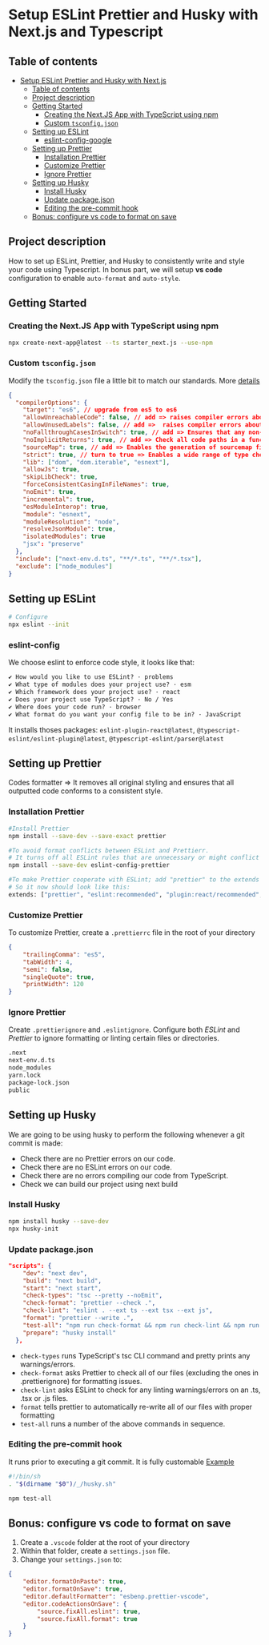 # Setup ESLint Prettier and Husky with Next.js and Typescript

## Table of contents

- [Setup ESLint Prettier and Husky with Next.js](#setup-eslint-prettier-and-husky-with-nextjs)
  - [Table of contents](#table-of-contents)
  - [Project description](#project-description)
  - [Getting Started](#getting-started)
    - [Creating the Next.JS App with TypeScript using npm](#creating-the-nextjs-app-with-typescript-using-npm)
    - [Custom `tsconfig.json`](#custom-tsconfigjson)
  - [Setting up ESLint](#setting-up-eslint)
    - [eslint-config-google](#eslint-config-google)
  - [Setting up Prettier](#setting-up-prettier)
    - [Installation Prettier](#installation-prettier)
    - [Customize Prettier](#customize-prettier)
    - [Ignore Prettier](#ignore-prettier)
  - [Setting up Husky](#setting-up-husky)
    - [Install Husky](#install-husky)
    - [Update package.json](#update-packagejson)
    - [Editing the pre-commit hook](#editing-the-pre-commit-hook)
  - [Bonus: configure vs code to format on save](#bonus-configure-vs-code-to-format-on-save)

## Project description

How to set up ESLint, Prettier, and Husky to consistently write and style your code using Typescript. In bonus part, we will setup **vs code** configuration to enable `auto-format` and `auto-style`.

## Getting Started

### Creating the Next.JS App with TypeScript using npm

```bash
npx create-next-app@latest --ts starter_next.js --use-npm
```

### Custom `tsconfig.json`

Modify the `tsconfig.json` file a little bit to match our standards. More [details](https://www.typescriptlang.org/tsconfig)

```JSON
{
  "compilerOptions": {
    "target": "es6", // upgrade from es5 to es6
    "allowUnreachableCode": false, // add => raises compiler errors about unreachable code
    "allowUnusedLabels": false, // add =>  raises compiler errors about unused labels
    "noFallthroughCasesInSwitch": true, // add => Ensures that any non-empty case inside a switch statement includes either break or return
    "noImplicitReturns": true, // add => Check all code paths in a function to ensure they return a value.
    "sourceMap": true, // add => Enables the generation of sourcemap files. Easier to debug
    "strict": true, // turn to true => Enables a wide range of type checking behavior
    "lib": ["dom", "dom.iterable", "esnext"],
    "allowJs": true,
    "skipLibCheck": true,
    "forceConsistentCasingInFileNames": true,
    "noEmit": true,
    "incremental": true,
    "esModuleInterop": true,
    "module": "esnext",
    "moduleResolution": "node",
    "resolveJsonModule": true,
    "isolatedModules": true
    "jsx": "preserve"
  },
  "include": ["next-env.d.ts", "**/*.ts", "**/*.tsx"],
  "exclude": ["node_modules"]
}
```

## Setting up ESLint

```bash
# Configure
npx eslint --init
```

### eslint-config

We choose eslint to enforce code style, it looks like that:

````md
✔ How would you like to use ESLint? · problems
✔ What type of modules does your project use? · esm
✔ Which framework does your project use? · react
✔ Does your project use TypeScript? · No / Yes
✔ Where does your code run? · browser
✔ What format do you want your config file to be in? · JavaScript
````

It installs thoses packages: `eslint-plugin-react@latest`, `@typescript-eslint/eslint-plugin@latest`, `@typescript-eslint/parser@latest`

## Setting up Prettier

Codes formatter ⇒ It removes all original styling and ensures that all outputted code conforms to a consistent style.

### Installation Prettier

```bash
#Install Prettier
npm install --save-dev --save-exact prettier

#To avoid format conflicts between ESLint and Prettierr.
# It turns off all ESLint rules that are unnecessary or might conflict with Prettier.
npm install --save-dev eslint-config-prettier

#To make Prettier cooperate with ESLint; add "prettier" to the extends array in your eslintrc.js file.
# So it now should look like this:
extends: ["prettier", "eslint:recommended", "plugin:react/recommended", "plugin:@typescript-eslint/recommended"]
```

### Customize Prettier

To customize Prettier, create a `.prettierrc` file in the root of your directory

```JSON
{
    "trailingComma": "es5",
    "tabWidth": 4,
    "semi": false,
    "singleQuote": true,
    "printWidth": 120
}
```

### Ignore Prettier

Create `.prettierignore` and `.eslintignore`. Configure both _ESLint_ and _Prettier_ to ignore formatting or linting certain files or directories.

```bash
.next
next-env.d.ts
node_modules
yarn.lock
package-lock.json
public
```

## Setting up Husky

We are going to be using husky to perform the following whenever a git commit is made:

-   Check there are no Prettier errors on our code.
-   Check there are no ESLint errors on our code.
-   Check there are no errors compiling our code from TypeScript.
-   Check we can build our project using next build

### Install Husky

```bash
npm install husky --save-dev
npx husky-init
```

### Update package.json

```json
"scripts": {
    "dev": "next dev",
    "build": "next build",
    "start": "next start",
    "check-types": "tsc --pretty --noEmit",
    "check-format": "prettier --check .",
    "check-lint": "eslint . --ext ts --ext tsx --ext js",
    "format": "prettier --write .",
    "test-all": "npm run check-format && npm run check-lint && npm run check-types && npm run build",
    "prepare": "husky install"
  },
```

-   `check-types` runs TypeScript's tsc CLI command and pretty prints any warnings/errors.
-   `check-format` asks Prettier to check all of our files (excluding the ones in .prettierignore) for formatting issues.
-   `check-lint` asks ESLint to check for any linting warnings/errors on an .ts, .tsx or .js files.
-   `format` tells prettier to automatically re-write all of our files with proper formatting
-   `test-all` runs a number of the above commands in sequence.

### Editing the pre-commit hook

It runs prior to executing a git commit. It is fully customable [Example](https://github.com/jarrodwatts/code-like-google/blob/main/.husky/pre-commit)

```bash
#!/bin/sh
. "$(dirname "$0")/_/husky.sh"

npm test-all
```

## Bonus: configure vs code to format on save

1. Create a `.vscode` folder at the root of your directory
2. Within that folder, create a `settings.json` file.
3. Change your `settings.json` to:

```JSON
{
    "editor.formatOnPaste": true,
    "editor.formatOnSave": true,
    "editor.defaultFormatter": "esbenp.prettier-vscode",
    "editor.codeActionsOnSave": {
        "source.fixAll.eslint": true,
        "source.fixAll.format": true
    }
}
```
